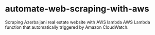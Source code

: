 # automate-web-scraping-with-aws
 Scraping Azerbaijani real estate website with AWS lambda AWS Lambda function that automatically triggered by Amazon CloudWatch.
